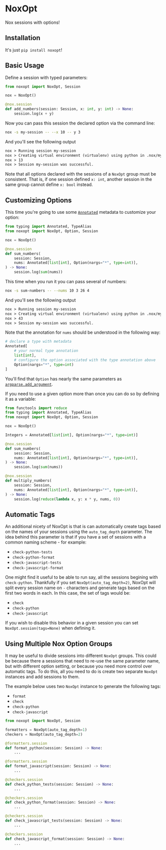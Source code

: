 # NoxOpt

Nox sessions with options!

## Installation

It's just `pip install noxopt`!

## Basic Usage

Define a session with typed parameters:

```python
from noxopt import NoxOpt, Session

nox = NoxOpt()

@nox.session
def add_numbers(session: Session, x: int, y: int) -> None:
    session.log(x + y)
```

Now you can pass this session the declared option via the command line:

```bash
nox -s my-session -- --x 10 -- y 3
```

And you'll see the following output

```txt
nox > Running session my-session
nox > Creating virtual environment (virtualenv) using python in .nox/my-session
nox > 13
nox > Session my-session was successful.
```

Note that all options declared with the sessions of a `NoxOpt` group must be consistent.
That is, if one session defined `x: int`, another session in the same group cannot
define `x: bool` instead.

## Customizing Options

This time you're going to use some [`Annotated`](https://peps.python.org/pep-0593/)
metadata to customize your option:

```python
from typing import Annotated, TypeAlias
from noxopt import NoxOpt, Option, Session

nox = NoxOpt()

@nox.session
def sum_numbers(
    session: Session,
    nums: Annotated[list[int], Option(nargs="*", type=int)],
) -> None:
    session.log(sum(nums))
```

This time when you run it you can pass several of numbers:

```bash
nox -s sum-numbers -- --nums 10 3 26 4
```

And you'll see the following output

```txt
nox > Running session my-session
nox > Creating virtual environment (virtualenv) using python in .nox/my-session
nox > 43
nox > Session my-session was successful.
```

Note that the annotation for `nums` should be understood in the following way:

```python
# declare a type with metadata
Annotated[
    # your normal type annotation
    list[int],
    # configure the option associated with the type annotation above
    Option(nargs="*", type=int)
]
```

You'll find that `Option` has nearly the same parameters as
[`argparse.add_argument`](https://docs.python.org/3/library/argparse.html#argparse.ArgumentParser.add_argument).

If you need to use a given option more than once you can do so by defining it as a
variable:

```python
from functools import reduce
from typing import Annotated, TypeAlias
from noxopt import NoxOpt, Option, Session

nox = NoxOpt()

Integers = Annotated[list[int], Option(nargs="*", type=int)]

@nox.session
def sum_numbers(
    session: Session,
    nums: Annotated[list[int], Option(nargs="*", type=int)],
) -> None:
    session.log(sum(nums))

@nox.session
def multiply_numbers(
    session: Session,
    nums: Annotated[list[int], Option(nargs="*", type=int)],
) -> None:
    session.log(reduce(lambda x, y: x * y, nums, 0))
```

## Automatic Tags

An additional nicety of NoxOpt is that is can automatically create tags based on the
names of your sessions using the `auto_tag_depth` parameter. The idea behind this
parameter is that if you have a set of sessions with a common naming scheme - for example:

- `check-python-tests`
- `check-python-format`
- `check-javascript-tests`
- `check-javascript-format`

One might find it useful to be able to run say, all the sessions begining with
`check-python`. Thankfully if you set `NoxOpt(auto_tag_depth=2)`, NoxOpt will split
every session name on `-` characters and generate tags based on the first two words in
each. In this case, the set of tags would be:

- `check`
- `check-python`
- `check-javascript`

If you wish to disable this behavior in a given session you can set
`NoxOpt.session(tags=None)` when defining it.

## Using Multiple Nox Option Groups

It may be useful to divide sessions into different `NoxOpt` groups. This could be
because there a sessions that need to re-use the same parameter name, but with different
option setting, or because you need more control over automatic tags. To do this, all
you need to do is create two separate `NoxOpt` instances and add sessions to them.

The example below uses two `NoxOpt` instance to generate the following tags:

- `format`
- `check`
- `check-python`
- `check-javascript`

```python
from noxopt import NoxOpt, Session

formatters = NoxOpt(auto_tag_depth=1)
checkers = NoxOpt(auto_tag_depth=2)

@formatters.session
def format_python(session: Session) -> None:
    ...

@formatters.session
def format_javascript(session: Session) -> None:
    ...

@checkers.session
def check_python_tests(session: Session) -> None:
    ...

@checkers.session
def check_python_format(session: Session) -> None:
    ...

@checkers.session
def check_javascript_tests(session: Session) -> None:
    ...

@checkers.session
def check_javascript_format(session: Session) -> None:
    ...
```
